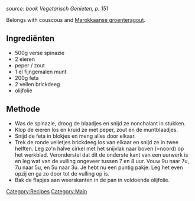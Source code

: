 *source: book Vegetarisch Genieten, p. 151*

Belongs with couscous and [Marokkaanse
groenteragout](Marokkaanse_groenteragout "wikilink").

Ingrediënten
------------

-   500g verse spinazie
-   2 eieren
-   peper / zout
-   1 el fijngemalen munt
-   200g feta
-   2 vellen brickdeeg
-   olijfolie

Methode
-------

-   Was de spinazie, droog de blaadjes en snijd ze nonchalant in
    stukken.
-   Klop de eieren los en kruid ze met peper, zout en de muntblaadjes.
-   Snijd de feta in blokjes en meng alles door elkaar.
-   Trek de ronde velletjes brickdeeg los van elkaar en snijd ze in twee
    helften. Leg zo'n halve cirkel met het snijvlak naar boven (=noord)
    op het werkblad. Veronderstel dat dit de onderste kant van een
    uurwerk is en leg wat van de vulling ongeveer tussen 7 en 8 uur.
    Vouw 9u naar 7u, 7u naar 5u, en 5u naar 3u. Je hebt nu een puntig
    pakje. Leg het even opzij en ga zo door tot de vulling op is.
-   Bak de flapjes aan weerskanten in de pan in voldoende olijfolie.

<Category:Recipes> <Category:Main>

